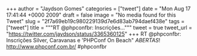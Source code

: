 
+++
author = "Jaydson Gomes"
categories = ["tweet"]
date = "Mon Aug 17 17:41:44 +0000 2009"
draft = false
image = "No media found for this Tweet"
slug = "2f7a69eb19c980229139d7e6d83ab794daef438e"
tags = ["tweet"]
title = """RT @phpconfbr: Inscrições..."""
tweet = true
tweet_url = "https://twitter.com/jaydson/status/3365360125"
+++
RT @phpconfbr: Inscrições Silver, Caravanas e 'PHPConf On Beach" *ABERTAS*! http://www.phpconf.com.br/ #phpconfbr
